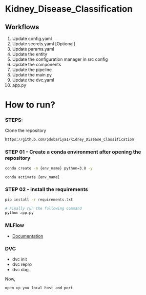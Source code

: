 # Kidney_Disease_Classification

## Workflows

1. Update config.yaml
2. Update secrets.yaml [Optional]
3. Update params.yaml
4. Update the entity
5. Update the configuration manager in src config
6. Update the components
7. Update the pipeline 
8. Update the main.py
9. Update the dvc.yaml
10. app.py

# How to run?
### STEPS:

Clone the repository

```bash
https://github.com/pdobariya1/Kidney_Disease_Classification
```
### STEP 01 - Create a conda environment after opening the repository

```bash
conda create -n {env_name} python=3.8 -y
```

```bash
conda activate {env_name}
```


### STEP 02 - install the requirements
```bash
pip install -r requirements.txt
```

```bash
# Finally run the following command
python app.py
```

### MLFlow
- [Documentation](https://mlflow.org/docs/latest/index.html)

### DVC
- dvc init
- dvc repro
- dvc dag

Now,
```bash
open up you local host and port
```